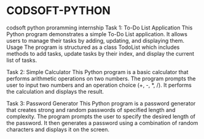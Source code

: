 # CODSOFT-PYTHON
codsoft python proramming internship
Task 1: To-Do List Application
This Python program demonstrates a simple To-Do List application. It allows users to manage their tasks by adding, updating, and displaying them.
Usage
The program is structured as a class TodoList which includes methods to add tasks, update tasks by their index, and display the current list of tasks.

Task 2: Simple Calculator
This Python program is a basic calculator that performs arithmetic operations on two numbers.
The program prompts the user to input two numbers and an operation choice (+, -, *, /). It performs the calculation and displays the result.

Task 3: Password Generator
This Python program is a password generator that creates strong and random passwords of specified length and complexity.
The program prompts the user to specify the desired length of the password. It then generates a password using a combination of random characters and displays it on the screen.
